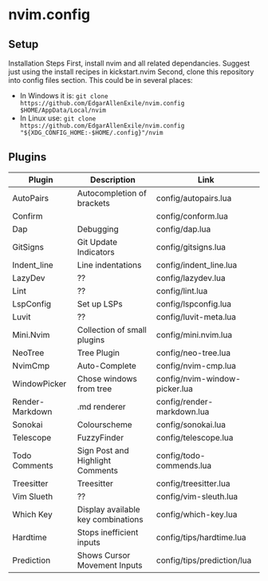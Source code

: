 # nvim.config

## Setup

Installation Steps
First, install nvim and all related dependancies. Suggest just using the install recipes in kickstart.nvim
Second, clone this repository into config files section.
This could be in several places:

- In Windows it is: `git clone https://github.com/EdgarAllenExile/nvim.config $HOME/AppData/Local/nvim`
- In Linux use: `git clone https://github.com/EdgarAllenExile/nvim.config "${XDG_CONFIG_HOME:-$HOME/.config}"/nvim`
  
## Plugins

| Plugin | Description | Link |
|--------|-------------|--------|
| AutoPairs | Autocompletion of brackets | config/autopairs.lua|
| Confirm |  | config/conform.lua|
| Dap | Debugging | config/dap.lua |
| GitSigns | Git Update Indicators | config/gitsigns.lua |
| Indent_line | Line indentations | config/indent_line.lua |
| LazyDev | ?? | config/lazydev.lua |
| Lint | ?? | config/lint.lua |
| LspConfig | Set up LSPs | config/lspconfig.lua |
| Luvit | ?? | config/luvit-meta.lua |
| Mini.Nvim | Collection of small plugins | config/mini.nvim.lua |
| NeoTree | Tree Plugin | config/neo-tree.lua |
| NvimCmp | Auto-Complete | config/nvim-cmp.lua |
| WindowPicker | Chose windows from tree | config/nvim-window-picker.lua |
| Render-Markdown | .md renderer | config/render-markdown.lua |
| Sonokai | Colourscheme | config/sonokai.lua |
| Telescope | FuzzyFinder | config/telescope.lua |
| Todo Comments | Sign Post and Highlight Comments | config/todo-commends.lua |
| Treesitter | Treesitter | config/treesitter.lua |
| Vim Slueth | ?? | config/vim-sleuth.lua |
| Which Key | Display available key combinations | config/which-key.lua |
| Hardtime | Stops inefficient inputs | config/tips/hardtime.lua |
| Prediction | Shows Cursor Movement Inputs | config/tips/prediction/lua |
